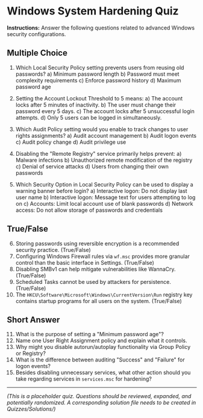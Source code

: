 # Windows System Hardening Quiz

**Instructions:** Answer the following questions related to advanced Windows security configurations.

## Multiple Choice

1.  Which Local Security Policy setting prevents users from reusing old passwords?
    a) Minimum password length
    b) Password must meet complexity requirements
    c) Enforce password history
    d) Maximum password age

2.  Setting the Account Lockout Threshold to 5 means:
    a) The account locks after 5 minutes of inactivity.
    b) The user must change their password every 5 days.
    c) The account locks after 5 unsuccessful login attempts.
    d) Only 5 users can be logged in simultaneously.

3.  Which Audit Policy setting would you enable to track changes to user rights assignments?
    a) Audit account management
    b) Audit logon events
    c) Audit policy change
    d) Audit privilege use

4.  Disabling the "Remote Registry" service primarily helps prevent:
    a) Malware infections
    b) Unauthorized remote modification of the registry
    c) Denial of service attacks
    d) Users from changing their own passwords

5.  Which Security Option in Local Security Policy can be used to display a warning banner before login?
    a) Interactive logon: Do not display last user name
    b) Interactive logon: Message text for users attempting to log on
    c) Accounts: Limit local account use of blank passwords
    d) Network access: Do not allow storage of passwords and credentials

## True/False

6.  Storing passwords using reversible encryption is a recommended security practice. (True/False)
7.  Configuring Windows Firewall rules via `wf.msc` provides more granular control than the basic interface in Settings. (True/False)
8.  Disabling SMBv1 can help mitigate vulnerabilities like WannaCry. (True/False)
9.  Scheduled Tasks cannot be used by attackers for persistence. (True/False)
10. The `HKCU\Software\Microsoft\Windows\CurrentVersion\Run` registry key contains startup programs for all users on the system. (True/False)

## Short Answer

11. What is the purpose of setting a "Minimum password age"?
12. Name one User Right Assignment policy and explain what it controls.
13. Why might you disable autorun/autoplay functionality via Group Policy or Registry?
14. What is the difference between auditing "Success" and "Failure" for logon events?
15. Besides disabling unnecessary services, what other action should you take regarding services in `services.msc` for hardening?

---

*(This is a placeholder quiz. Questions should be reviewed, expanded, and potentially randomized. A corresponding solution file needs to be created in Quizzes/Solutions/)*
